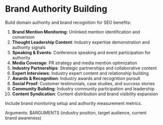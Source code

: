 # Brand Authority Building

Build domain authority and brand recognition for SEO benefits:

1. **Brand Mention Monitoring**: Unlinked mention identification and conversion
2. **Thought Leadership Content**: Industry expertise demonstration and authority signals
3. **Speaking & Events**: Conference speaking and event participation for authority
4. **Media Coverage**: PR strategy and media mention optimization
5. **Industry Partnerships**: Strategic partnerships and collaborative content
6. **Expert Interviews**: Industry expert content and relationship building
7. **Awards & Recognition**: Industry awards and recognition pursuit
8. **Social Proof**: Customer testimonials, case studies, and success stories
9. **Community Building**: Industry community participation and leadership
10. **Content Syndication**: Content distribution and brand visibility expansion

Include brand monitoring setup and authority measurement metrics.

Arguments: $ARGUMENTS (industry position, target audience, current brand awareness)